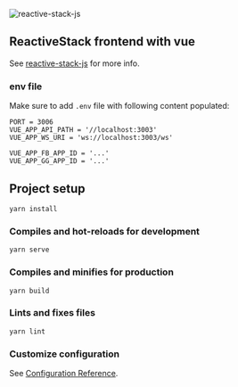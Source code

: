 ![reactive-stack-js](https://avatars0.githubusercontent.com/u/72337471?s=75)
## ReactiveStack frontend with vue

See [reactive-stack-js](https://github.com/reactive-stack-js) for more info.

### env file

Make sure to add ```.env``` file with following content populated:
```properties
PORT = 3006
VUE_APP_API_PATH = '//localhost:3003'
VUE_APP_WS_URI = 'ws://localhost:3003/ws'

VUE_APP_FB_APP_ID = '...'
VUE_APP_GG_APP_ID = '...'
```

## Project setup
```shellsession
yarn install
```

### Compiles and hot-reloads for development
```shellsession
yarn serve
```

### Compiles and minifies for production
```shellsession
yarn build
```

### Lints and fixes files
```shellsession
yarn lint
```

### Customize configuration
See [Configuration Reference](https://cli.vuejs.org/config/).
